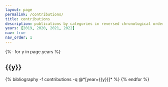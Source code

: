 ```yaml
---
layout: page
permalink: /contributions/
title: contributions
description: publications by categories in reversed chronological order. generated by jekyll-scholar.
years: [2019, 2020, 2021, 2022]
nav: true
nav_order: 1
---
```

<!-- _pages/publications.md -->
<div class="publications">

{%- for y in page.years %}
  <h2 class="year">{{y}}</h2>
  {% bibliography -f contributions -q @*[year={{y}}]* %}
{% endfor %}

</div>
